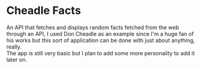 # Cheadle Facts
An API that fetches and displays random facts fetched from the web through an API, I used Don Cheadle as an example since I'm a huge fan of his works but this sort of application can be done with just about anything, really. <br>
The app is still very basic but I plan to add some more personality to add it later on.
